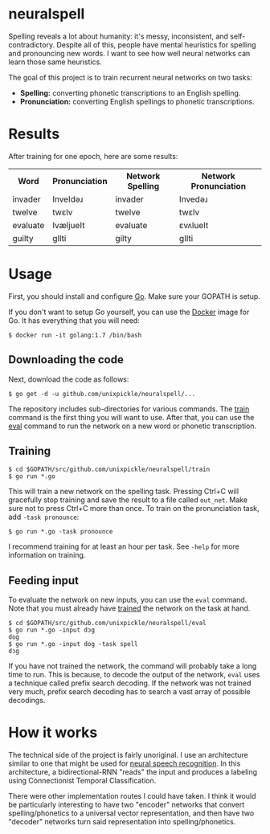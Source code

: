 # neuralspell

Spelling reveals a lot about humanity: it's messy, inconsistent, and self-contradictory. Despite all of this, people have mental heuristics for spelling and pronouncing new words. I want to see how well neural networks can learn those same heuristics.

The goal of this project is to train recurrent neural networks on two tasks:

 * **Spelling:** converting phonetic transcriptions to an English spelling.
 * **Pronunciation:** converting English spellings to phonetic transcriptions.

# Results

After training for one epoch, here are some results:

<table>
  <tr>
    <th>Word</th>
    <th>Pronunciation</th>
    <th>Network Spelling</th>
    <th>Network Pronunciation</th>
  </tr>
  <tr>
    <td>invader</td>
    <td>InveIdəɹ</td>
    <td>invader</td>
    <td>Invedəɹ</td>
  </tr>
  <tr>
    <td>twelve</td>
    <td>twɛlv</td>
    <td>twelve</td>
    <td>twɛlv</td>
  </tr>
  <tr>
    <td>evaluate</td>
    <td>IvæljueIt</td>
    <td>evaluate</td>
    <td>ɛvʌlueIt</td>
  </tr>
  <tr>
    <td>guilty</td>
    <td>gIlti</td>
    <td>gilty</td>
    <td>gIlti</td>
  </tr>
</table>

# Usage

First, you should install and configure [Go](https://golang.org/doc/install). Make sure your GOPATH is setup.

If you don't want to setup Go yourself, you can use the [Docker](https://www.docker.com) image for Go. It has everything that you will need:

```
$ docker run -it golang:1.7 /bin/bash
```

## Downloading the code

Next, download the code as follows:

```
$ go get -d -u github.com/unixpickle/neuralspell/...
```

The repository includes sub-directories for various commands. The [train](#training) command is the first thing you will want to use. After that, you can use the [eval](#feeding-input) command to run the network on a new word or phonetic transcription.

## Training

```
$ cd $GOPATH/src/github.com/unixpickle/neuralspell/train
$ go run *.go
```

This will train a new network on the spelling task. Pressing Ctrl+C will gracefully stop training and save the result to a file called `out_net`. Make sure not to press Ctrl+C more than once. To train on the pronunciation task, add `-task pronounce`:

```
$ go run *.go -task pronounce
```

I recommend training for at least an hour per task. See `-help` for more information on training.

## Feeding input

To evaluate the network on new inputs, you can use the `eval` command. Note that you must already have [trained](#training) the network on the task at hand.

```
$ cd $GOPATH/src/github.com/unixpickle/neuralspell/eval
$ go run *.go -input dɔg
dog
$ go run *.go -input dog -task spell
dɔg
```

If you have not trained the network, the command will probably take a long time to run. This is because, to decode the output of the network, `eval` uses a technique called prefix search decoding. If the network was not trained very much, prefix search decoding has to search a vast array of possible decodings.

# How it works

The technical side of the project is fairly unoriginal. I use an architecture similar to one that might be used for [neural speech recognition](http://www.cs.toronto.edu/~graves/icml_2006.pdf). In this architecture, a bidirectional-RNN "reads" the input and produces a labeling using Connectionist Temporal Classification.

There were other implementation routes I could have taken. I think it would be particularly interesting to have two "encoder" networks that convert spelling/phonetics to a universal vector representation, and then have two "decoder" networks turn said representation into spelling/phonetics.
